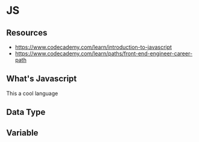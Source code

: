 # JS

## Resources

- https://www.codecademy.com/learn/introduction-to-javascript
- https://www.codecademy.com/learn/paths/front-end-engineer-career-path


## What's Javascript

This a cool language

## Data Type

## Variable
